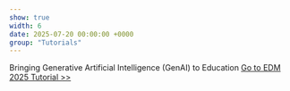 ```yaml
---
show: true
width: 6
date: 2025-07-20 00:00:00 +0000
group: "Tutorials"
---
```


<div class="p-3">
  <p>
    Bringing Generative Artificial Intelligence (GenAI) to Education 
    <a href="{{ '/tutorials/EDM2025/' | relative_url }}" class="btn btn-primary ml-2">
      Go to EDM 2025 Tutorial >>
    </a>
  </p>
</div>